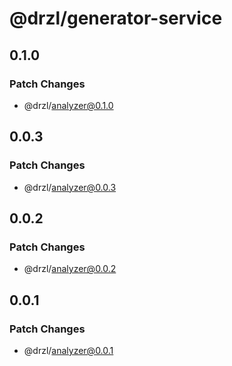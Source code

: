 # @drzl/generator-service

## 0.1.0

### Patch Changes

- @drzl/analyzer@0.1.0

## 0.0.3

### Patch Changes

- @drzl/analyzer@0.0.3

## 0.0.2

### Patch Changes

- @drzl/analyzer@0.0.2

## 0.0.1

### Patch Changes

- @drzl/analyzer@0.0.1
